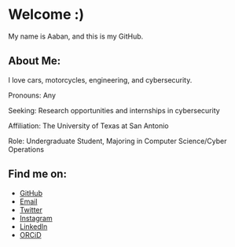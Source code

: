 # Welcome :)
My name is Aaban, and this is my GitHub.

## About Me:
<p>I love cars, motorcycles, engineering, and cybersecurity.</p>
<p>Pronouns: Any</p>
<p>Seeking: Research opportunities and internships in cybersecurity</p>
<p>Affiliation: The University of Texas at San Antonio</p>
<p>Role: Undergraduate Student, Majoring in Computer Science/Cyber Operations</p>

## Find me on:
- [GitHub](https://github.com/zepphen "zepphen")
- [Email](mailto:zepphen@proton.me)
- [Twitter](https://twitter.com/zepphen)
- [Instagram](https://instagram.com/zepphenyrr)
- [LinkedIn](https://www.linkedin.com/in/aaban-moiz-34a35b22b)
- [ORCiD](https://orcid.org/0009-0008-5267-2374)


<!--
**complecks/complecks** is a ✨ _special_ ✨ repository because its `README.md` (this file) appears on your GitHub profile.

Here are some ideas to get you started:

- 🔭 I’m currently working on ...
- 🌱 I’m currently learning ...
- 👯 I’m looking to collaborate on ...
- 🤔 I’m looking for help with ...
- 💬 Ask me about ...
- 📫 How to reach me: ...
- 😄 Pronouns: ...
- ⚡ Fun fact: ...
-->
